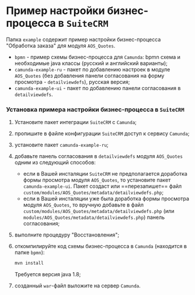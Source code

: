 # Пример настройки бизнес-процесса в `SuiteCRM`

Папка `example` содержит пример настройки бизнес-процесса "Обработка заказа" для модуля `AOS_Quotes`.

* `bpmn` - пример схемы бизнес-процесса для `Camunda`: bpmn схема и необходимые java классы (русский и английский варианты);
* `camunda-example-ru` - пакет по добавлению настроек в модуле `AOS_Quotes` (без добавления панели согласования на форму просмотра - `detailviewdefs`), русская версия;
* `camunda-example-ui` - пакет по добавлению панели согласования в `detailviewdefs`.

### Установка примера настройки бизнес-процесса в `SuiteCRM`

1. Установите пакет интеграции `SuiteCRM` с `Camunda`;
2. пропишите в файле конфигурации `SuiteCRM` доступ к сервису `Camunda`;
3. установите пакет `camunda-example-ru`;
4. добавьте панель согласования в `detailviewdefs` модуля `AOS_Quotes` одним из следующий способов:
   * если в Вашей инсталяции `SuiteCRM` не предполагается доработка формы просмотра модуля `AOS_Quotes`, то установите пакет `camunda-example-ui`. Пакет создаст или ==перезапишет==  файл `custom/modules/AOS_Quotes/metadata/detailviewdefs.php`;
   * если в Вашей инсталяции уже была доработка формы просмотра модуля `AOS_Quotes`, то вручную добавьте в файл `custom/modules/AOS_Quotes/metadata/detailviewdefs.php` (или `modules/AOS_Quotes/metadata/detailviewdefs.php`) панель согласования;
 5. выполните процедуру "Восстановления";
 6. откомпилируйте код схемы бизнес-процесса в `Camunda` (находится в папке `bpmn`):
 
    ```sh
    mvn install
    ```

    Требуется версия java 1.8;

 7. созданный `war`-файл выложите на сервер `Camunda`.


